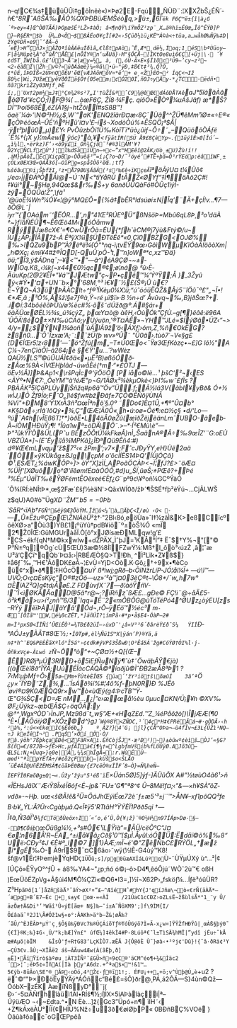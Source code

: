 n–q!C€¾s‡ùûÜÛì‡gôÌnêè«)×Þø2E-Fqú„ÑÙÐ¨:¦XXŽbŠ¿ÉÑ´­ñ€_“8RˆAßŠÅ‰ÄÒ%QXÞÐBüÆMŠéòq‚>ù±‚6Ï´`ëk
F6Ç™ë±{î|à¿G´ª>ey«4]Œ^ÒØTÃÁ)ÞOpæšÉ³LŽ>‡àÒ;
â<¶nQŸ\íŸmÔZ³zp¨_X…ä®hï±É0œ„Îô­^ÊÝÐ]P }–R§ÈR*$b	Ü¾…Ð<Ö¬$8ÂÉoO¥çÎ[#2«›5Çüð½ìü¿KË™Á©à<÷tüa,a…wåhØ‰Ñÿ‰‡D|žYg©Dñ¤e9˜‘ðÂ—ô´eÉ}>H”ÇñJ×jÂŽQªîûÂÁêuÍðìâ„€lßtpAò¡˜Ë‚Æ*¸dë½‚Í­oq;1¸éS\bªÙüoy—F|å¾Mûp¢¾À"ò”ûÅ^ÅÊ£|nÔÍY®n‘uÄUã}›M"§ÓCÅ—[ÌKtOe8uì6€Ç[+Ùj|\· ¯¥¢d5T¸ÏW[bå.û£’Ü3~Å¨æ|æy=½„
à, (‚óÙ·Ã×E×§Í1õc³Û9—’cy~z²~<2‹êäßÏ\Žh·v©?«üðÁáœë}¼«®ã\•ü–"ÿÐ,‡ß€t‡³¾.Ó?Ö,¢*ûÉ‚îÞDÎß«2ÜÞnQõÉU'ëŒ[vÆJÀöHõV¤*ë‘+ e¸«Ž}ÈÖ¬² ÍqÇ<¬Iž
ß0½c|Wi‚7UžæyêVðÖÌä§Ö†{05em¡¢Ó20Ì‚ñ0J÷yÃy-*¿TC·ëdñ•	ñã?krìŽZy03Mjf¸ÞË í;,¨Ux†2pm½±J‡°Çn¾2®s²7„I'†ùŽÍ&ªˆC9¾@êŒ€dÁôDÅTAê`aJ°5ïáãÀâõØTd’¥cÇÓ;Î}F@¾(
…òæF6Ç, ­ŽÍ8·¾Fç.	qíôÓ»ÊÒº¼uÁšJâf)
æ*Š?DÍ™Þoí56ßÊ‚ëZ(Á1§j¬htŽõiÍ#sSßB™!ôaëˆ¼á›'\N©²H½¿$¸W`”aK'ENQžîãrÐ¤æ‹8Ç¯Ùã^^ŽÜ¶êMm¹îØ±«÷E®«çÒÞéõœÀ–ÛÉ'ñºHü'í¤v¹£–íš¬XodòÒú%±ÊSQÖ¡ª$Â|·ÿt³þlû0„µ)£Y‹ PvÒûzbÒí1Ú‰KòîTï*üò¿ûiƒ¬Õ÷˜„–QüöôÒÁƒë
¯Ë%†{¡X
y}¦mÂewÍ
ÿóc}"à‚¥<`fÿätÍR(SÜ Å9£8Çè­Yp~.{1üýîÊ>Ø[Îú´—„ì¼l.•ërkz)F‘›<ô9ÿ£ï_Oñ¾Çjá˜³#®3lÁM'¥?Ô2YçÑCLfzÙ°)¦l‰dSàïÜn—÷c–”x™HEêî@2ÂK¿Uò¸±U)Žù!í!!‚äM}pÃòÎ„ËcXiçpBp‹ÒÕuêã³”=í¡Ç?o¬D/˜³öyé‘#TÊ+þã=Ò³rÝEöp:èâîWF¸± çÖLxØEX3Œ«QÁÅ3ó[–OïPg=spåšÒö²ëŒ.;tf}‰šóâu©i¡ŠþfžI,²z•Å79ØU§ÁâÁ(³s²‰€ê÷ïKçeÃ`ïªäÃýU¤
t¼Üõ¢¡/ea›|jÐÄªÔÅì@~Ú˜N<°tïYåRÙ tÅŽ«ØYf“‡Ì¶öÄö2Ç#!‡¥úì°~§Hø,94Qœ$&r‰Š+y 6anðÙÛQàFó#ÒÛç1iýÎ-žÿ=ÕQÛá¦Ž”‚\ƒä¹	’@üoÊ¾Wn³¼Ó¥«¦@ÿ°MQ£Ô={%ã‡bÊR°ldsúøí±N|Îq’¨Ä+çÍ!v…¶7—ðÕ@L˜|íyr™{´OAám˜‘ËÓR…’‚n"41Œ³RÚEºÜ”ßNšöÞ=Mbû6qL8Þ¸³o¹däÀ †~}fïåÑÉÛ¶~Ê6Œö4M‹óÓåmw RýJæ8cX€'=¶CwÛrÔà=ÉU{*fh`èCM®j7ýù&Ftý©/u¬ ÍU¿ÂP¡ÎÅ7ž-À ÊªÿX¼ì§ÜÐTëÉê*«0¸Çï0BZG<OJØ%
‰>îQZu9bP™À?ëºë¾{Ó"°nq-ì¡tvËŸ9œ›GôìWµKïÓàÁ!öõòXm|„h©Xç¡
émï¥4#ž®ÎQD[-QuÛ´pÔ-¹t‚™n]oWª*c,xz™Ðä}öü;“Î3,ý$ÁDnq¯;–¥<™•”—ã^)éA9ÇØ¬~±­WÍOq.Kß„‹¼k(~x44€0½qc®¢;ø¦ná@
²û›È­ÄüuKp(2@2¥ÊÎ*"¥á™JÆtw"ç~P•çê™¾’ÝºŸ;Å }_3Žyû ý<#Ý•'¤+UN¨b×°'68M¸°³ ì€¥˜½£{Š®¡Û
ù€?Ê¬ŸQ¬Á3ü‘ÞÂÀClt÷^f®¹ÍKèµ0¼X¦ü;“úˆóóüËQŽ&Âý5¨îÖû¯º£"„¬Ï•!€*Æ‚ã
;³Ô%,Ãšž¦§e7ƒ®à¸Ÿ¬ré µï$ï»·B	½n÷d’­	Åvûvq~‰,B}jðŠœ?+.
.í©í:34bõéêõÞÛù/ø%èc#%·õš˜dÚžð@º.Á#§ár+
éàÄÜœØËL½¾s_ú¾çýZ„ þœY¤ò@ àêH,‹ÒùÓk”ÇƒÙ.–g[¶}ëâê:ë96A´ÛÕÄ‘ßéQ±×N‰úCÁö;yUýuön‚’®T¤ÀÊ»¬YH™JLé=$ÍýØã•ÜZ‹”¬>4/y=¿$ŸN1¾ãoñ`ùÄlÃ9ž‘ö‹ÁXƒ¦›óm‚Z¸%ñ€OkËG?žßñ0…`Ô¯Îzxæ‘A;¨:¯žÜ{þ
wv»ºÛ˜
"Û0â›.tùò7´¬V«§g£{D€ÍŒr5¦z‹8'—ˆö^Žfú[­m„–T±Ú0Œ­o<¯Ÿø3ŒƒKòzç•~£]G lõ½"A Ç¼¬7enÇïàÕî–â264¡è	§€Ÿ'u…´?wWèz
QAÜ½LS¹¹©ùÛUÁÌ¢ðä«•µË²B)øßôÓð­zÂœ%9À<ÌVŒHþlâd¬úwåÈé(†m·“*£ÓTJ
—öEv½Â)]Þ&Ap1<\ršPqÌc®‘ÿÖöO [P iåo©Iè…¹ þšC‘²¬‹ES	<ÃÝº•N€7:¸¸ÕeYM™à‘!éÆ"p¬G/1ÄØx²¾èkµOkè<}ÞI‰w˜£ƒÏs ?
PBÀÃK²5íÇöPLÙyjŠñžq#p6ã™Öv”Ü­.f;Ã½Iá3V{àbI¥yBð& Ó+½wÌJ,ìÔ	Žf9Íò;FˆÕ„]ìé$fw#bžÐãf±7ÇÕ©ÊÑôÿÙNÅ	¾Vi"+ÐM8‘Ÿ1XrÀ3ñ³¤œÎªnö´§.0º ˜Do¢]É¤1Û‚+¶º"­Û¤b°±K§Dã÷;rÌâ`lôQý•¾,Ç“ŒÆ¦Ã0Õ«¸h•ú:oø=Ôé¶:e¤½ç§ •d/‘Lo—ºú¯A¢h[vÎEß6T¦†*}òðË•L4öÂ0øŽû(æïðŽëjèänLmˆUBO-àeb­À~íÒM­HÐùŸ¡¶! †Ïûa1wª±òDÄ\Ö˜.>–*·Í²€Mù\è”—Þ"³ûkÝÍ’Ò&ÜL(Pˆu BÉzÕÔtÚ¼kFkøÂ}nÌ„ŠaãnA®Â÷‰9œÎZ’¨G:oEÙVBZÛA*]¬(EˆÉyí¦å¾MPKã]¿ÎÐªQü9Êñ4:#)
d®¥Œ€mLvqµ’ž$7²‹« žPm’;v7×;FˆcJÐyŸY¸eH}Ùë2aä´Ô×ÿKÚkåg±ßJg\çpM o'õcÍÍËS14ÞQ’ÏÙjÓÇã}©¹.EŠÆT¿%áwKÔP÷]>	òŸ“X]zÌÍ_APoãÖCÀÞ<¬Ï¦ƒJ?£>¨öÆ¤%ÜÎƒ‘[XØuô\/o†Ø'iîêøm!É¤àÓÓÕ‚#d}u„ŠÏ‚ûøŠ;±PŒê?÷Þé ³%Éµ“ÚäÏT‰êŸØFémtÊOëxeé­€Èf¿G_¨pª9c\¥ºoñ¼GCºÝàÓ´Õ¾(RÍ:èNÎtÞ*¸œ§2Fæ´£šƒ½èäN'>QãxWÍ0ð/žÞ´¶ŠSÉ†fþ²èÝú¬…CjÂLWŠ z$qU}A0#ò™Üg*XD$¨ŽM”b5=-0Þb$´SåR^‹ïAb†`FGÑ°&êÿ0Æ3ÕòÝM.Îžû<¼ˆà„ÄþÇ<Ï/øù ‹O<
-`—„Û±Ëžu®ÇEpŒ\ŽNlÀëÜ*²ž†·­"2Bl‹8ó¸øöÙa»ˆI‡¼zãÌ&K>eßCïcºôêXØ>a”Òù3)ŸB£1¡ºüYû†pdB¥iô¯º±òŠ¾Ó «mÏ 2¶Ž0ÎŒ:GüMGUràåÏ.Ò[ô°xJØísæÐMLqw!g’£°CS¬ékf{qN†M©kxwlw­+dŽPÄX„ÌˆþJ=¹KÅ°Í”‡ Ë¯$†Y%¬"["©
P³Ñ±ºq]®Òg`cÙ5ŒÙ)3æ©½8ÍîFZwÝ¼:Mß†I_ôò³‹úzŽ
,â¦ˆæ
U³ã‘ÇÇï^qQb´Þ¤å:›|RBÉÆÒ§Q>T!Ðh¸
^Ì²Lïk•Z¥ß$}‡å6ƒ¯‰¸™H€¹ÃôDK£øÅ¬¦£vÙ=YjD<Òò.K·Gô¿†÷9x•¶èCo ü¢^xì•ð¶¦‡HÓcÖ_¤uÝ ßªìwj;_gRð–b‹ÕïNžrLíP-JÓ¦ål¼Ï+ —ú\ï™—UVÕ;O‹ç¤È­sKÿç"O®#zÕö—uz»’²à™j¤03ëÇ®t~\Õ8*/¯w„h7w°¤ÈïAZ²Q]q¢td¡Åø£.Z FDùvƒX˜7—ð¦àôŸñV-Iˆ’Ì<ìØKÅÂaD@5â†r@~;?íRñzˆßÆ£…gÐe© FÇ!i¨@÷åÄ£5-õ³k¶à>u>í²¿nñ™6/3¯Iqq=É¨2«mÔBÔG@ùTóTéPó4^ØUz¿òýEU[zs–RÝý	èïÞÀJ|äY­â’Ód¬‚rÕ–ÿÉö™½éc³ m`­Œ˜[ÕÌã™'W,é¼0cZËT‚*]äñÚÌ?¦ímPã‹#*p•å$E4-ÓàP–2# m«Ì³p­xSØ<ÍÏÑí’ÛŒiÊÒ³=¾TÐ£ð2üÍ–›úxD¯'¿â«V³³6´ðârèŸ£ð¯S¼	ÝIÍ`Ð­°AÓJ±yÀÃT#8Œ´½`;•Í0Tp#‚èl½Ñü1S™X|ÿán’P)®Yä‚ä n‡*h^¯EQ&PEÈÊäXºló°Î5á°›¢¢dk#ýVPš3ŠßwÐ¦O³Êá5Á¨žg#CóÝØ†ÓI%l·j-ÓñkxVçe-ÂLwó
z`Ñ¬Ô°ò“+~ÇØ¤½+Q[{Œ–	Ê}RØjªµÚ3RlÐ+õ5ìEƒÑuNÿ¶ˆù‡˜ÖwäþÂŸ€jà)((àŒèî8ð“ÎŸÁ;UúÉÏàcCÁQÅ©ªíaðjû©ÌˆÐB2æÅ8ªÞ1 ?7‹M:µþMƒ÷Ô›`5ø–Mm÷ŸÙtèÈÎŒ5 {üa´‘žY³iö†š\õæûÍ	3â’ª`Ö	¿y×¯ÏÝÐ˜Z‚¾,…´ÏsÁð¾í%#¦4ô%f-þN0R)Ð
%JÊô´øvi®¤9K0ÆQQ9r×w™­ò«ùŒý(g4:ÞcTB™Ÿ­Œ"G¾ŠÇ<D=Æ nM…¿|”e›æœå½èu 0µuc¤KN/Ü¡¥h
©XV‰ ØF¿Ûÿkz~æbŒÂ$Ç÷öqÕÂ:y
@†^‚WgxºÒDˆ›ÌnJP„Mz9ßd¯t„w§”Æ+«HqZ£d.™Z_¼é­Påôžò[)\Îj­ÆÆ(¶0 ^È•Í¸ÁÖóïýØ×XÔz©d^}g`J´Wò®8Ý<ZÑDC,¹´4ç*H‡€PRëÃá¬#·gÒDÃ›‹h	²à%,²:ú<×€koÌC§Êö6b„}	º¸ÂZ?}4¯G¡
jl}çCÅ™OÞa¬—ù4fÎv¬£3L{ÛŽì¹NQ–÷J
keÍêÌ¬¹ .PqŠ’×Õí_Õ·Ò/
‡â.ýöh'7ßþkçaÈÐê<ZFãR×Aì.ÉñCòjŠJ*·æ³Ð²)~)±òûwº¢èìš…ÒJ’«§G?ß(ñ=€/87JB–>ƒË>Hc,µƒÃÏà€í¶¼†=^LgbƒmVšib%fLÙÙÿØ.AJõ3û—ŒL5L:N¿+Ûuq>}o0e|À­‚¼¾shÎgÅ=:r.WùÉÙ—œed¹"ªïpYËfÃ÷/#¢õ2çFb—|kÛš$o<ŠLÅO´üË4ÁÍ@UñËZËMSÂ¶¢öãÞÉ0Bœ/{£7¢ëÒ®xÏÏF´8–Ò}=Ñ¾heÑ—ÍEFŸÎ0FæõØg±Q¦¬«.Ûžy’žýu°5¹éß¨ï`E×Üán5Ø]5]ýƒ-]ÄÜûÕX A#”½tøùO4ã6¹>ñ«ÎÈHsJâïX¨Æ‹ŸßÎxéÏ6óƒ<É~jp&¯FU±'G¶”ª8^¢	Û–8Më!f¤;‹"&—×h¥SÀ”õZ­vdð»-~Hþ.
uœ<šØÃ!ê&²Ü±ÖáJhŒýìÉœ72è˜ƒ±æ5'³±j¨™>ÅN¥–xƒ1pôQQ³fe B·b¥„ÝL:Â?Ûr‹Cgàþµâ.Q«Î‡ÿ5’RTtãH°ŸÝÈÏ1Pðð5qi †—Î‡à‚Ñ\3âÏ¹ð_`¾ƒCTöðÙeôx÷I´«’o,é’Ù,Ò{¥¡ž}¨®O½H½n97ÍÁp>Dø-§–·B¶CÕáþ`œÖüßg¼½¸+³s#Ô€¹íLŸï­à“=ÄÜ/cëÕ°C“J¤€ø¦n6Â'R~ÉA„^±íå¥â¿Cð§¹0™[$µÌ.Åyûl:óÓÜ:Ëdåï©õ%‰8“Uë›CÐy²¢J €È#ª_l©7 ]1}ÀÆ;mÏ~é'©"ZêÑbC£RÝÖL„†æž i*gÉ_‰Ó-
Ã9rÎ$9¯¤C6äo›˜wÿ(½lÈ\-G4ùý™K8!šf@v1Ér¦‡ÞemjèÝqHD`ÇIÜÕû;s]/pg0üæAXÍáLúºo`Ù-˜ÙŸµÚXý­	ù^…²|¢ [ÚÇõ»ËŸyO°^ƒÛ
+ á8‰YA4~"¿p;ñó
ó©¡–ô>D4¶‚êóÔjú˜WÒˆ2ù™€	oßH )EœÜôÉZpVg+Ã§úi4M¶Ô¼ÇZì«©Q6•I3=,]½î¬X62P›„fsköƒ¼…Íƒë³óûÜR?Z³H`pãÞô[1´]åZñšàÄ³ˆâÝ>øX²¤”£—^ÆîéHˆ#hY{J'qíJñæ\¬ò«€rÑ(äÀÄ*—´æpg÷B´E7–Éc +¸s±y€
oœ·=«ÀÎ	/21ÚaC1cCÐZ›oZLsË~žßùlsÃ*°1_¨y Û/äzÕæ†Ä&Di³’³Wãî¹Û«ýÈ[ãœ+ N§]‰–¯í±A˜ÑôXM9';]f\9ÌM{I/Ö£âaä˜º2J1\Ã#Óž1w§«o°:ÂAKh>ä°b–Ž&¦øÅ‰?
´ãÛ/^ÈJËÂÞ*µÝ¯ç¸§Ô§û‰ÿÐVc7‰®ÚÇÁiõTƒ®TóÛGýö7Ì=Ã-x¿w¤]ŸŸŽfHÐŸû|¸œÀß§þý0˜
{€Í}®K;‰}‡G‹¸Ú/"k;bÆ]Ýn£"
úfŒ¼]‡êkÌ4#P-8Lúôª€¯l±T­ì­SÄ¾hMÎ|”ydî	jÉu÷ˆkÅ
æ#Aµõ¦òÏM	 &ÎsÒ'ƒ÷R†G83‘LçKÌÒ7.æÊÄ J{Ó@ôÈ
Ù˜}øà‹•³ºj¢'Dû}!{˜â·ðRä¢³Y	—ÇÚ3€v.åÙ;¬XÏÃë2
áš–ÂÃuw4Æw(À(ãËþ‚ð]±Ë]•ÃïŸïrò$àªøu¸¦ÀT3ÎÑ²˜£GÜ>ñ¤9¢C®'äCM^éo¶+¾&Ìäc2´>¦¯;éÞ5¢«ÏñA­í|Ià þy'A6dz.+^ªa$×™!&1™…5€ýb·8üÃo\SE"®_ÂÞ‹oÖó,4²Ž¢·ƒ®ï1!;. ÉFU¡++„+ö;v^Ùþ@Ú„è`+u2
?ëˆ©“­"Þ×ÐöËyÝÄý*ÁÓñc“Bé£=šÕ}ðr@¸PÁ,á2ÔÄ—S}4ùn©Qž—ÔóbX–zÉK	ÀæïÑßyD°¨j(	Ð›˜-5¤ÃÑfhîàüì1Äl•RÍš¶½;í]ÌX×5iAÞàîàçi|ª–ÚÿüÆO ¬‹~£dta.^•N Ëè…]ž{Gc3”Üpó+n¶ ìÏH˜‹
+Z¶kÁxëÀÛ°ÍÏ{¢HÌÚ%Nž÷u3ð€øiØþP« 0BÐñBÇ%VOë }Òâûà‡ôac¯oGŒPpêå
